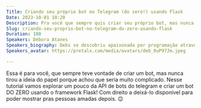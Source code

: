```yaml
---
Title: Criando seu próprio bot no Telegram (do zero!) usando Flask
Date: 2023-10-01 10:20
Description: Pra você que sempre quis criar seu próprio bot, mas nunca tirou a ideia do papel porque achou que seria muito complicado. Vamos explorar a API de bots do telegram e criar um bot DO ZERO usando Flask.
Slug: criando-seu-proprio-bot-no-telegram-do-zero-usando-flask
Duration: 180
Speakers: Débora Atanes
Speakers_biography: Debs se descobriu apaixonada por programação através de Python em 2013 e desde então já atuou em diversos projetos indo de desenvolvimento até ciência de dados. Quando não está codando, está dançando.
Speakers_avatar: https://pretalx.com/media/avatars/deb_0uP97Jm.jpeg

---
```


Essa é para você, que sempre teve vontade de criar um bot, mas nunca tirou a ideia do papel porque achou que seria muito complicado. Nesse tutorial vamos explorar um pouco da API de bots do telegram e criar um bot DO ZERO usando o framework Flask! Com direito a deixá-lo disponível para poder mostrar pras pessoas amadas depois. 😉